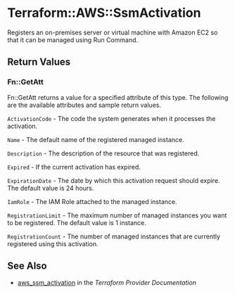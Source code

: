 # Terraform::AWS::SsmActivation

Registers an on-premises server or virtual machine with Amazon EC2 so that it can be managed using Run Command.

## Return Values

### Fn::GetAtt

Fn::GetAtt returns a value for a specified attribute of this type. The following are the available attributes and sample return values.

`ActivationCode` - The code the system generates when it processes the activation.

`Name` - The default name of the registered managed instance.

`Description` - The description of the resource that was registered.

`Expired` - If the current activation has expired.

`ExpirationDate` - The date by which this activation request should expire. The default value is 24 hours.

`IamRole` - The IAM Role attached to the managed instance.

`RegistrationLimit` - The maximum number of managed instances you want to be registered. The default value is 1 instance.

`RegistrationCount` - The number of managed instances that are currently registered using this activation.

## See Also

* [aws_ssm_activation](https://www.terraform.io/docs/providers/aws/r/ssm_activation.html) in the _Terraform Provider Documentation_